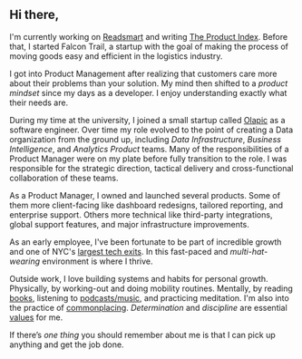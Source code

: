 
## Hi there,

I'm currently working on [Readsmart](https://readsmart.co) and writing [The Product Index](https://theproductindex.com). Before that, I started Falcon Trail, a startup with the goal of making the process of moving goods easy and efficient in the logistics industry.

I got into Product Management after realizing that customers care more about their problems than your solution. My mind then shifted to a *product mindset* since my days as a developer. I enjoy understanding exactly what their needs are.

During my time at the university, I joined a small startup called [Olapic](https://olapic.com) as a software engineer. Over time my role evolved to the point of creating a Data organization from the ground up, including *Data Infrastructure*, *Business Intelligence*, and *Analytics Product* teams. Many of the responsibilities of a Product Manager were on my plate before fully transition to the role. I was responsible for the strategic direction, tactical delivery and cross-functional collaboration of these teams.

As a Product Manager, I owned and launched several products. Some of them more client-facing like dashboard redesigns, tailored reporting, and enterprise support. Others more technical like third-party integrations, global support features, and major infrastructure improvements.

As an early employee, I've been fortunate to be part of incredible growth and one of NYC's [largest tech exits](https://techcrunch.com/2016/07/21/monotype-acquires-olapic/). In this fast-paced and *multi-hat-wearing* environment is where I thrive.

Outside work, I love building systems and habits for personal growth. Physically, by working-out and doing mobility routines. Mentally, by reading [books](https://www.goodreads.com/user/show/74645368-david-fern-ndez), listening to [podcasts/music](spotify:user:fernandezdavid7), and practicing meditation. I'm also into the practice of [commonplacing](https://medium.com/read-smart/why-you-should-consider-a-digital-commonplace-book-dd8748215ccb). *Determination* and *discipline* are essential [values](values) for me.

If there’s *one thing* you should remember about me is that I can pick up anything and get the job done.
